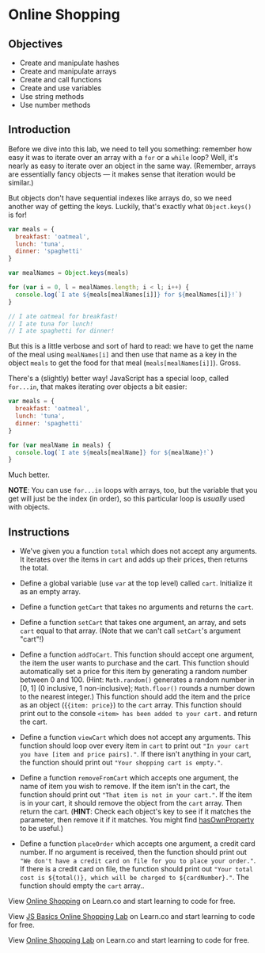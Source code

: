 # Online Shopping

## Objectives
+ Create and manipulate hashes
+ Create and manipulate arrays
+ Create and call functions
+ Create and use variables
+ Use string methods
+ Use number methods


## Introduction

Before we dive into this lab, we need to tell you something: remember how easy it was to iterate over an array with a `for` or a `while` loop? Well, it's nearly as easy to iterate over an object in the same way. (Remember, arrays are essentially fancy objects — it makes sense that iteration would be similar.)

But objects don't have sequential indexes like arrays do, so we need another way of getting the keys. Luckily, that's exactly what `Object.keys()` is for!

``` javascript
var meals = {
  breakfast: 'oatmeal',
  lunch: 'tuna',
  dinner: 'spaghetti'
}

var mealNames = Object.keys(meals)

for (var i = 0, l = mealNames.length; i < l; i++) {
  console.log(`I ate ${meals[mealNames[i]]} for ${mealNames[i]}!`)
}

// I ate oatmeal for breakfast!
// I ate tuna for lunch!
// I ate spaghetti for dinner!
```

But this is a little verbose and sort of hard to read: we have to get the name of the meal using `mealNames[i]` and then use that name as a key in the object `meals` to get the food for that meal (`meals[mealNames[i]]`). Gross.

There's a (slightly) better way! JavaScript has a special loop, called `for...in`, that makes iterating over objects a bit easier:

``` javascript
var meals = {
  breakfast: 'oatmeal',
  lunch: 'tuna',
  dinner: 'spaghetti'
}

for (var mealName in meals) {
  console.log(`I ate ${meals[mealName]} for ${mealName}!`)
}
```

Much better.

**NOTE**: You can use `for...in` loops with arrays, too, but the variable that you get will just be the index (in order), so this particular loop is _usually_ used with objects.

## Instructions

+ We've given you a function `total` which does not accept any arguments. It iterates over the items in `cart` and adds up their prices, then returns the total.

+ Define a global variable (use `var` at the top level) called `cart`. Initialize it as an empty array.

+ Define a function `getCart` that takes no arguments and returns the `cart`.

+ Define a function `setCart` that takes one argument, an array, and sets `cart` equal to that array. (Note that we can't call `setCart`'s argument "cart"!)

+ Define a function `addToCart`. This function should accept one argument, the item the user wants to purchase and the cart.
    This function should automatically set a price for this item by generating a random number between 0 and 100. (Hint: `Math.random()` generates a random number in [0, 1] (0 inclusive, 1 non-inclusive); `Math.floor()` rounds a number down to the nearest integer.)
    This function should add the item and the price as an object ({`{item: price}`) to the `cart` array. This function should print out to the console `<item> has been added to your cart.` and return the cart.

+ Define a function `viewCart` which does not accept any arguments. This function should loop over every item in `cart` to print out `"In your cart you have [item and price pairs]."`. If there isn't anything in your cart, the function should print out `"Your shopping cart is empty."`.

+ Define a function `removeFromCart` which accepts one argument, the name of item you wish to remove. If the item isn't in the cart, the function should print out `"That item is not in your cart."`. If the item is in your cart, it should remove the object from the `cart` array. Then return the cart. (**HINT**: Check each object's key to see if it matches the parameter, then remove it if it matches. You might find [hasOwnProperty](https://developer.mozilla.org/en-US/docs/Web/JavaScript/Reference/Global_Objects/Object/hasOwnProperty) to be useful.)

+ Define a function `placeOrder` which accepts one argument, a credit card number. If no argument is received, then the function should print out `"We don't have a credit card on file for you to place your order."`.
    If there is a credit card on file, the function should print out `"Your total cost is ${total()}, which will be charged to ${cardNumber}."`. The function should empty the `cart` array..

<p data-visibility='hidden'>View <a href='https://learn.co/lessons/js-basics-online-shopping-lab' title='Online Shopping'>Online Shopping</a> on Learn.co and start learning to code for free.</p>

<p class='util--hide'>View <a href='https://learn.co/lessons/js-basics-online-shopping-lab'>JS Basics Online Shopping Lab</a> on Learn.co and start learning to code for free.</p>

<p class='util--hide'>View <a href='https://learn.co/lessons/js-basics-online-shopping-lab'>Online Shopping Lab</a> on Learn.co and start learning to code for free.</p>

